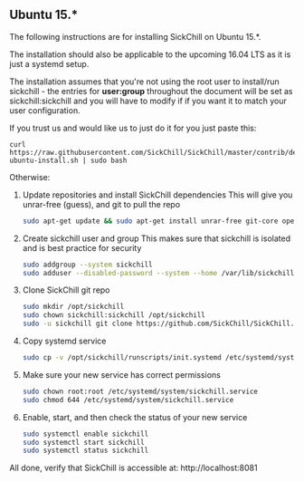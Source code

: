 ## Ubuntu 15.*
The following instructions are for installing SickChill on Ubuntu 15.*.
 
The installation should also be applicable to the upcoming 16.04 LTS as it is just a systemd setup.
 
The installation assumes that you're not using the root user to install/run sickchill - the entries for **user:group** throughout the document will be set as sickchill:sickchill and you will have to modify if if you want it to match your user configuration.
 
If you trust us and would like us to just do it for you just paste this:
 
    curl https://raw.githubusercontent.com/SickChill/SickChill/master/contrib/debian-ubuntu-install.sh | sudo bash

Otherwise:
 
1. Update repositories and install SickChill dependencies
    This will give you unrar-free (guess), and git to pull the repo
 
   ```bash
   sudo apt-get update && sudo apt-get install unrar-free git-core openssl libssl-dev python2.7
   ```
 
2. Create sickchill user and group
    This makes sure that sickchill is isolated and is best practice for security
   
    ```bash
    sudo addgroup --system sickchill
    sudo adduser --disabled-password --system --home /var/lib/sickchill --gecos "SickChill" --ingroup sickchill sickchill
    ```
   
3. Clone SickChill git repo
 
    ```bash
    sudo mkdir /opt/sickchill 
    sudo chown sickchill:sickchill /opt/sickchill
    sudo -u sickchill git clone https://github.com/SickChill/SickChill.git /opt/sickchill
    ```
 
 
4. Copy systemd service
 
    ```bash
    sudo cp -v /opt/sickchill/runscripts/init.systemd /etc/systemd/system/sickchill.service
    ```
 
5. Make sure your new service has correct permissions
 
    ```bash
    sudo chown root:root /etc/systemd/system/sickchill.service
    sudo chmod 644 /etc/systemd/system/sickchill.service
    ```
 
6. Enable, start, and then check the status of your new service
   
    ```bash
    sudo systemctl enable sickchill
    sudo systemctl start sickchill
    sudo systemctl status sickchill
    ```
 
All done, verify that SickChill is accessible at: http://localhost:8081
